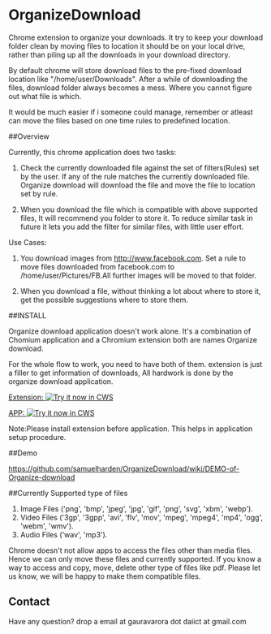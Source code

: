 OrganizeDownload
================

Chrome extension to organize your downloads. It try to keep your download folder clean by moving files to location it should be on your local drive, rather than piling up all the downloads in your download directory. 

By default chrome will store download files to the pre-fixed download location like "/home/user/Downloads". After a while of downloading the files, download folder always becomes a mess. Where you cannot figure out what file is which. 

It would be much easier if i someone could manage, remember or atleast can move the files based on one time rules to predefined location.


##Overview 

Currently, this chrome application does two tasks:

1.  Check the currently downloaded file against the set of filters(Rules) set by the user. If any of the rule matches the currently downloaded file. Organize download will download the file and move the file to location set by rule.

2.  When you download the file which is compatible with above supported files, It will recommend you folder to store it. To reduce similar task in future it lets you add the filter for similar files, with little user effort.

Use Cases:

1. You download images from http://www.facebook.com. Set a rule to move files downloaded from facebook.com to  /home/user/Pictures/FB.All further images will be moved to that folder.

2. When you download a file, without thinking a lot about where to store it, get the possible suggestions where to store them.


##INSTALL   


Organize download application doesn't work alone. It's a combination of Chomium application and a Chromium extension both are names Organize download.

For the whole flow to work, you need to have both of them. extension is just a filler to get information of downloads, All hardwork is done by the organize download application. 

<a target="_blank" href="https://chrome.google.com/webstore/detail/organizedowload/pmbapjgcgcnocmllkbcehgljickgjiif"> Extension: ![Try it now in CWS](https://raw.github.com/GoogleChrome/chrome-app-samples/master/tryitnowbutton.png "Click here to install the Organize Download extension")</a>

<a target="_blank" href="https://chrome.google.com/webstore/detail/organize-download-app/ibnikgmjkdnijcigicjpnipibcieobdh"> APP:   ![Try it now in CWS](https://raw.github.com/GoogleChrome/chrome-app-samples/master/tryitnowbutton.png "Click here to install the Organize Dowload App")</a>

Note:Please install extension before application. This helps in application setup  procedure.


##Demo

https://github.com/samuelharden/OrganizeDownload/wiki/DEMO-of-Organize-download

##Currently Supported type of files


1. Image Files ('png', 'bmp', 'jpeg', 'jpg', 'gif', 'png', 'svg', 'xbm', 'webp').
2. Video Files ('3gp', '3gpp', 'avi', 'flv', 'mov', 'mpeg', 'mpeg4', 'mp4', 'ogg', 'webm', 'wmv').
3. Audio Files ('wav', 'mp3').

Chrome doesn't not allow apps to access the files other than media files. Hence we can only move these files and currently supported. If you know a way to access and copy, move, delete other type of files like pdf. Please let us know, we will be happy to make them compatible files.


## Contact

Have any question? drop a email at gauravarora dot daiict at gmail.com

